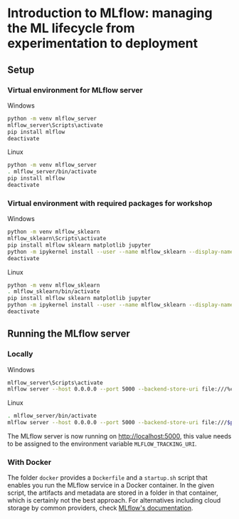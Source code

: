 # Introduction to MLflow: managing the ML lifecycle from experimentation to deployment

## Setup
### Virtual environment for MLflow server
Windows
```bash
python -m venv mlflow_server
mlflow_server\Scripts\activate
pip install mlflow
deactivate
```
Linux
```bash
python -m venv mlflow_server
. mlflow_server/bin/activate
pip install mlflow
deactivate
```

### Virtual environment with required packages for workshop 
Windows
```bash
python -m venv mlflow_sklearn
mlflow_sklearn\Scripts\activate
pip install mlflow sklearn matplotlib jupyter
python -m ipykernel install --user --name mlflow_sklearn --display-name "Python (MLflow sklearn)"
deactivate
```
Linux
```bash
python -m venv mlflow_sklearn
. mlflow_sklearn/bin/activate
pip install mlflow sklearn matplotlib jupyter
python -m ipykernel install --user --name mlflow_sklearn --display-name "Python (MLflow sklearn)"
deactivate
```

## Running the MLflow server
### Locally
Windows
```bash
mlflow_server\Scripts\activate
mlflow server --host 0.0.0.0 --port 5000 --backend-store-uri file:///%cd%\mlruns --default-artifact-root file:/%cd%\mlruns
```
Linux
```bash
. mlflow_server/bin/activate
mlflow server --host 0.0.0.0 --port 5000 --backend-store-uri file:///$pwd/mlruns --default-artifact-root file:/$pwd/mlruns
```
The MLflow server is now running on <http://localhost:5000>, this value needs to be assigned to the
environment variable `MLFLOW_TRACKING_URI`.

### With Docker
The folder `docker` provides a `Dockerfile` and a `startup.sh` script that enables you run the
MLflow service in a Docker container. In the given script, the artifacts and metadata are stored in
a folder in that container, which is certainly not the best approach. For alternatives including
cloud storage by common providers, check
[MLflow's documentation](https://mlflow.org/docs/latest/tracking.html#mlflow-tracking-servers).
